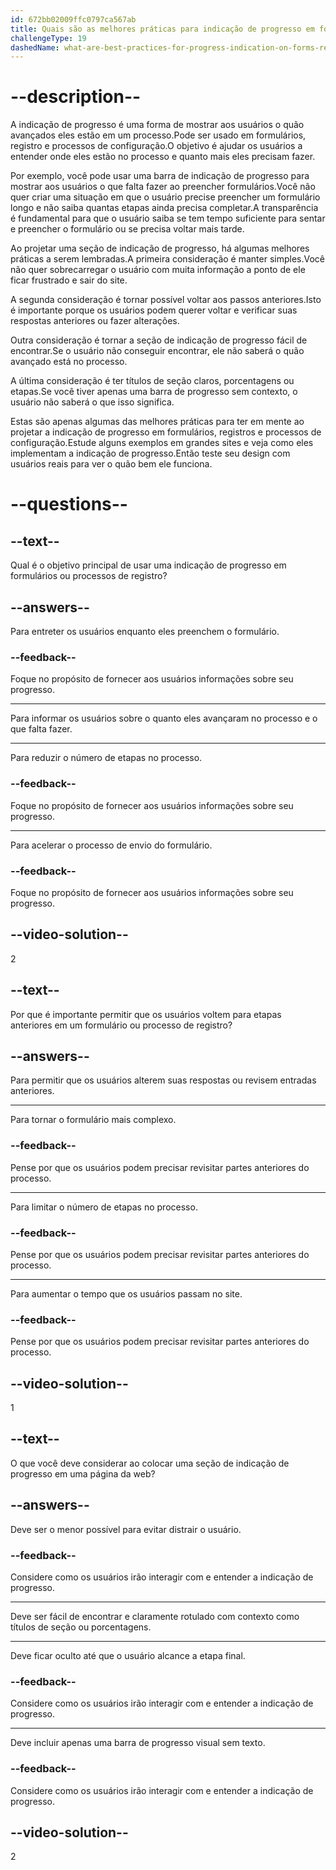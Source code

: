 ```yaml
---
id: 672bb02009ffc0797ca567ab
title: Quais são as melhores práticas para indicação de progresso em formulários, registro e configuração?
challengeType: 19
dashedName: what-are-best-practices-for-progress-indication-on-forms-registration-and-setup
---
```


# --description--

A indicação de progresso é uma forma de mostrar aos usuários o quão avançados eles estão em um processo.Pode ser usado em formulários, registro e processos de configuração.O objetivo é ajudar os usuários a entender onde eles estão no processo e quanto mais eles precisam fazer.

Por exemplo, você pode usar uma barra de indicação de progresso para mostrar aos usuários o que falta fazer ao preencher formulários.Você não quer criar uma situação em que o usuário precise preencher um formulário longo e não saiba quantas etapas ainda precisa completar.A transparência é fundamental para que o usuário saiba se tem tempo suficiente para sentar e preencher o formulário ou se precisa voltar mais tarde.

Ao projetar uma seção de indicação de progresso, há algumas melhores práticas a serem lembradas.A primeira consideração é manter simples.Você não quer sobrecarregar o usuário com muita informação a ponto de ele ficar frustrado e sair do site.

A segunda consideração é tornar possível voltar aos passos anteriores.Isto é importante porque os usuários podem querer voltar e verificar suas respostas anteriores ou fazer alterações.

Outra consideração é tornar a seção de indicação de progresso fácil de encontrar.Se o usuário não conseguir encontrar, ele não saberá o quão avançado está no processo.

A última consideração é ter títulos de seção claros, porcentagens ou etapas.Se você tiver apenas uma barra de progresso sem contexto, o usuário não saberá o que isso significa.

Estas são apenas algumas das melhores práticas para ter em mente ao projetar a indicação de progresso em formulários, registros e processos de configuração.Estude alguns exemplos em grandes sites e veja como eles implementam a indicação de progresso.Então teste seu design com usuários reais para ver o quão bem ele funciona.

# --questions--

## --text--

Qual é o objetivo principal de usar uma indicação de progresso em formulários ou processos de registro?

## --answers--

Para entreter os usuários enquanto eles preenchem o formulário.

### --feedback--

Foque no propósito de fornecer aos usuários informações sobre seu progresso.

---

Para informar os usuários sobre o quanto eles avançaram no processo e o que falta fazer.

---

Para reduzir o número de etapas no processo.

### --feedback--

Foque no propósito de fornecer aos usuários informações sobre seu progresso.

---

Para acelerar o processo de envio do formulário.

### --feedback--

Foque no propósito de fornecer aos usuários informações sobre seu progresso.

## --video-solution--

2

## --text--

Por que é importante permitir que os usuários voltem para etapas anteriores em um formulário ou processo de registro?

## --answers--

Para permitir que os usuários alterem suas respostas ou revisem entradas anteriores.

---

Para tornar o formulário mais complexo.

### --feedback--

Pense por que os usuários podem precisar revisitar partes anteriores do processo.

---

Para limitar o número de etapas no processo.

### --feedback--

Pense por que os usuários podem precisar revisitar partes anteriores do processo.

---

Para aumentar o tempo que os usuários passam no site.

### --feedback--

Pense por que os usuários podem precisar revisitar partes anteriores do processo.

## --video-solution--

1

## --text--

O que você deve considerar ao colocar uma seção de indicação de progresso em uma página da web?

## --answers--

Deve ser o menor possível para evitar distrair o usuário.

### --feedback--

Considere como os usuários irão interagir com e entender a indicação de progresso.

---

Deve ser fácil de encontrar e claramente rotulado com contexto como títulos de seção ou porcentagens.

---

Deve ficar oculto até que o usuário alcance a etapa final.

### --feedback--

Considere como os usuários irão interagir com e entender a indicação de progresso.

---

Deve incluir apenas uma barra de progresso visual sem texto.

### --feedback--

Considere como os usuários irão interagir com e entender a indicação de progresso.

## --video-solution--

2
